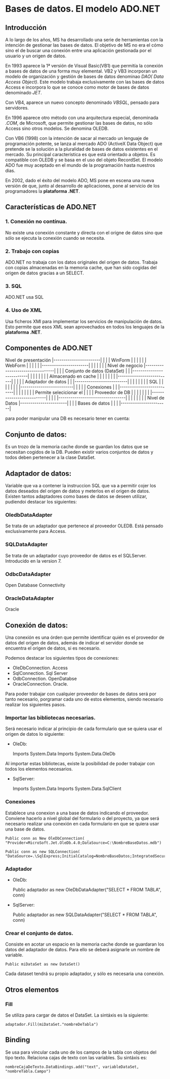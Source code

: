 Bases de datos. El modelo ADO.NET
=================================

## Introducción

A lo largo de los años, MS ha desarrollado una serie de herramientas con la
intención de gestionar las bases de datos. El objetivo de MS no era el cómo sino
el de buscar una conexión entre una aplicación gestionada por el usuario y un
origen de datos.

En 1993 aparece la 1ª versión de Visual Basic(VB1) que permitía la conexión a
bases de datos de una forma muy elemental. VB2 y VB3 incorporan un modelo de 
organización y gestión de bases de datos denominao _DAO( Data Access Object)_.
Este modelo trabaja exclusivamente con las bases de datos Access e incorpora lo
que se conoce como motor de bases de datos denominado _JET_.

Con VB4, aparece un nuevo concepto denominado _VBSQL_, pensado para servidores.

En 1996 aparece otro método con una arquitectura especial, denominada _.COM_, de
Microsoft, que permite gestionar las bases de datos, no sólo Access sino otros
modelos. Se denomina OLEDB.

Con VB6 (1998) con la intención de sacar al mercado un lenguaje de programación
potente, se lanza al mercado ADO (ActiveX Data Object) que pretende se la
solución a la pluralidad de bases de datos existentes en el mercado. Su principal
característica es que está orientado a objetos. Es compatible con OLEDB y se basa
en el uso del objeto RecordSet. El modelo ADO fue muy aceptado en el mundo de la
programación hasta nuestros dias.

En 2002, dado el éxito del modelo ADO, MS pone en escena una nueva versión de
que, junto al desarrollo de aplicaciones, pone al servicio de los programadores
la __plataforma .NET__.


Características de ADO.NET
--------------------------

### 1. Conexión no contínua.
No existe una conexión constante y directa con el origne de datos sino que sólo
se ejecuta la conexión cuando se necesita.

### 2. Trabajo con copias
ADO.NET no trabaja con los datos originales del origen de datos. Trabaja con
copias almacenadas en la memoria cache, que han sido cogidas del origen de datos
gracias a un SELECT.

### 3. SQL
ADO.NET usa SQL


### 4. Uso de XML
Usa ficheros XMl para implementar los servicios de manipulación de datos. Esto
permite que esos XML sean aprovechados en todos los lenguajes de la __plataforma
.NET__.


Componentes de ADO.NET
----------------------
Nivel de presentación
|-----------------------|
|                       |
|  WinForm              |
|                       |
|                       |
|  WebForm              |
|                       |
|                       |
|-----------------------|
		|
		|
		|
		|
		|
		|
Nivel de negocio
|---------------------------------|
|                                 |
|  Conjunto de datos (DataSet)    |
|  |--------------------------|   |
|  |                          |   |
|  | Almacenado en cache      |   |
|  |                          |   |
|  |--------------------------|   |
|                                 |
|  Adaptador de datos             |
|  |--------------------------|   |
|  |                          |   |
|  |      SQL                 |   |
|  |                          |   |
|  |--------------------------|   |
|                                 |
|  Conexiones                     |
|  |--------------------------|   |
|  |                          |   |
|  | Permite selecicionar el  |   |
|  | Proveedor de DB          |   |
|  |                          |   |
|  |--------------------------|   |
|                                 |
|---------------------------------|
		|
		|
		|
		|
		|
		|
		|
Nivel de Datos
|-----------------------|
|                       |
|  Bases de datos       |
|                       |
|-----------------------|


para poder manipular una DB es necesario tener en cuenta:

## Conjunto de datos:
Es un trozo de la memoria cache donde se guardan los datos que se necesitan
cogidos de la DB. Pueden existir varios conjuntos de datos y todos deben
pertenecer a la clase DataSet.

## Adaptador de datos:
Variable que va a contener la instruccion SQL que va a permitir cojer los datos
deseados del origen de datos y meterlos en el origen de datos. Existen tantos
adaptadores como bases de datos se deseen utilizar, pudiendoi destacar los
siguientes:

### OledbDataAdapter
Se trata de un adaptador que pertenece al proveedor OLEDB. Está pensado
exclusivamente para Access.

### SQLDataAdapter
Se trata de un adaptador cuyo proveedor de datos es el SQLServer. Introducido en
la version 7.

### OdbcDataAdapter
Open Database Connectivity

### OracleDataAdapter
Oracle


## Conexión de datos:
Una conexión es una órden que permite identificar quién es el proveedor de datos
del origen de datos, además de indicar el servidor donde se encuentra el origen
de datos, si es necesario.

Podemos destacar los siguientes tipos de conexiones:
* OleDbConnection. Access
* SqlConnection. Sql Server
* OdbConnection. OpenDatabse
* OracleConnection. Oracle.

Para poder trabajar con cualquier proveedor de bases de datos será por tanto
necesario, porgramar cada uno de estos elementos, siendo necesario realizar los
siguientes pasos.

### Importar las bibliotecas necesarias.
Será necesario indicar al principio de cada formulario que se quiera usar el
origen de datos lo siguiente:
* OleDb: 


	Imports System.Data
	Imports System.Data.OleDb

Al importar estas bibliotecas, existe la posibilidad de poder trabajar con todos
los elementos necesarios.

* SqlServer:


	Imports System.Data
	Imports System.Data.SqlClient


### Conexiones
Establece una conexion a una base de datos indicando el proveedor. Conviene
hacerlo a nivel global del formulario o del proyecto, ya que será necesario
realizar una conexión en cada formulario en que se quiera usar una base de datos.

	Public conn as New OleDbConnection( _
	"Provider=MicroSoft.Jet.OleDb.4.0;DataSource=C:\NombreBaseDatos.mdb")

	Public conn as new SQLConnection(
	"DataSource=.\SqlExpress;InitialCatalog=NombreBaseDatos;IntegratedSecurity=true")


### Adaptador
* OleDb:


	Public adaptador as new OleDbDataAdapter("SELECT * FROM TABLA", conn)

* SqlServer: 



	Public adaptador as new SQLDataAdapter("SELECT * FROM TABLA", conn)


### Crear el conjunto de datos.
Consiste en acotar un espacio en la memoria cache donde se guardaran los datos
del adaptador de datos. Para ello se deberá asignarle un nombre de variable.

	Public miDataSet as new DataSet()

Cada dataset tendrá su propio adaptador, y sólo es necesaria una conexión.

## Otros elementos

### Fill
Se utiliza para cargar de datos el DataSet. La sintáxis es la siguiente:

	adaptador.Fill(miDataSet."nombreDeTabla")

## Binding
Se usa para vincular cada uno de los campos de la tabla con objetos del tipo
texto. Relaciona cajas de texto con las variables. Su sintáxis es:

	nombreCajaDeTexto.DataBindings.add("text", variableDataSet, "nombreTabla.Campo")
